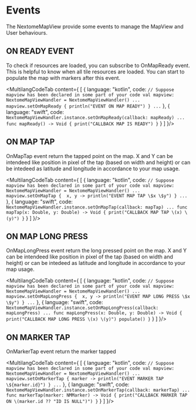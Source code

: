 # Events

The NextomeMapView provide some events to manage the MapView and User behaviours.

## ON READY EVENT
To check if resources are loaded, you can subscribe to OnMapReady event. This is helpful to know when all tile resources 
are loaded. You can start to populate the map with markers after this event.

<MultilangCodeTab content={
[
  {
    language: "kotlin",
    code: `// Suppose mapview has been declared in some part of your code
    val mapview: NextomeMapViewHandler = NextomeMapViewHandler()
    ...
    mapview.setOnMapReady {
        println("EVENT ON MAP READY")
    }
    ...`
  },
  {
    language: "swift",
    code: `NextomeMapViewHandler.instance.setOnMapReady(callback: mapReady)
    ...
    func mapReady() -> Void {
        print("CALLBACK MAP IS READY")
    }`
  }
]
}/>

## ON MAP TAP
OnMapTap event return the tapped point on the map. X and Y can be intendeed like position in pixel of the tap (based on width and height) or can be intedeed as latitude and longitude in accordance to your map usage.

<MultilangCodeTab content={
[
  {
    language: "kotlin",
    code: `// Suppose mapview has been declared in some part of your code
    val mapview: NextomeMapViewHandler = NextomeMapViewHandler()
    ...
    mapview.setOnMapTap {  x, y ->
        println("EVENT MAP TAP \$x \$y")
    }
    ...`
  },
  {
    language: "swift",
    code: `NextomeMapViewHandler.instance.setOnMapTap(callback: mapTap)
    ...
    func mapTap(x: Double, y: Double) -> Void {
        print("CALLBACK MAP TAP \(x) \(y)")
    }`
  }
]
}/>

## ON MAP LONG PRESS
OnMapLongPress event return the long pressed point on the map. X and Y can be intendeed like position in pixel of the tap (based on width and height) or can be intedeed as latitude and longitude in accordance to your map usage.

<MultilangCodeTab content={
[
  {
    language: "kotlin",
    code: `// Suppose mapview has been declared in some part of your code
    val mapview: NextomeMapViewHandler = NextomeMapViewHandler()
    ...
    mapview.setOnMapLongPress {  x, y ->
        println("EVENT MAP LONG PRESS \$x \$y")
    }
    ...`
  },
  {
    language: "swift",
    code: `NextomeMapViewHandler.instance.setOnMapLongPress(callback: mapLongPress)
    ...
    func mapLongPress(x: Double, y: Double) -> Void {
        print("CALLBACK MAP LONG PRESS \(x) \(y)")
        populate()
    }`
  }
]
}/>

## ON MARKER TAP
OnMarkerTap event return the marker tapped

<MultilangCodeTab content={
[
  {
    language: "kotlin",
    code: `// Suppose mapview has been declared in some part of your code
    val mapview: NextomeMapViewHandler = NextomeMapViewHandler()
    ...
    mapview.setOnMarkerTap { marker ->
        println("EVENT MARKER TAP \${marker.id}")
    }
    ...`
  },
  {
    language: "swift",
    code: `NextomeMapViewHandler.instance.setOnMarkerTap(callback: markerTap)
    ...
    func markerTap(marker: NMMarker) -> Void {
        print("CALLBACK MARKER TAP ON \(marker.id ?? "ID IS NULL")")
    }`
  }
]
}/>